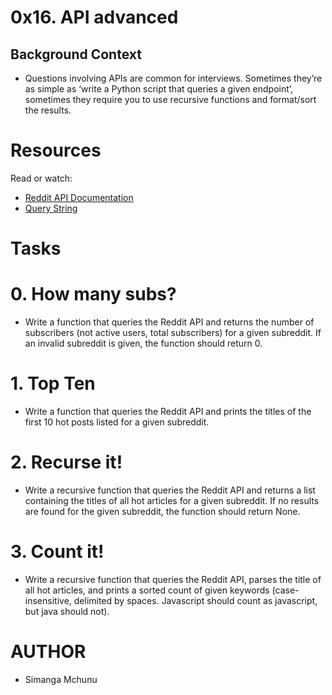 # 0x16. API advanced

## Background Context
- Questions involving APIs are common for interviews. Sometimes they’re as simple as ‘write a Python script that queries a given endpoint’, sometimes they require you to use recursive functions and format/sort the results.
 
# Resources
Read or watch:

- [Reddit API Documentation](https://intranet.alxswe.com/rltoken/b-4nD6hwEeNYTwYl5yWNwA)
- [Query String](https://intranet.alxswe.com/rltoken/luFn_zrgmAQ0OAO_PEI9bA)

# Tasks
# 0. How many subs?
- Write a function that queries the Reddit API and returns the number of subscribers (not active users, total subscribers) for a given subreddit. If an invalid subreddit is given, the function should return 0.

# 1. Top Ten
- Write a function that queries the Reddit API and prints the titles of the first 10 hot posts listed for a given subreddit.

# 2. Recurse it!
- Write a recursive function that queries the Reddit API and returns a list containing the titles of all hot articles for a given subreddit. If no results are found for the given subreddit, the function should return None.

# 3. Count it!
- Write a recursive function that queries the Reddit API, parses the title of all hot articles, and prints a sorted count of given keywords (case-insensitive, delimited by spaces. Javascript should count as javascript, but java should not).


# AUTHOR
- Simanga Mchunu
